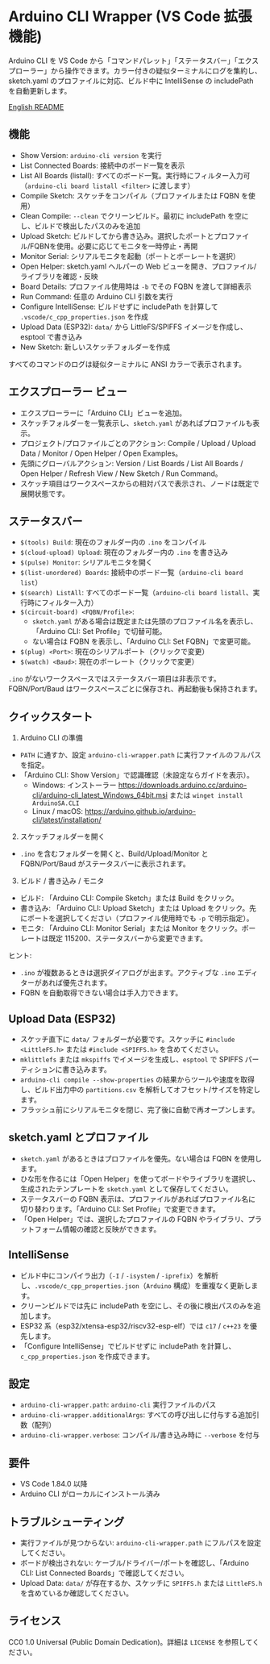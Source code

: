# Arduino CLI Wrapper (VS Code 拡張機能)

Arduino CLI を VS Code から「コマンドパレット」「ステータスバー」「エクスプローラー」から操作できます。カラー付きの疑似ターミナルにログを集約し、sketch.yaml のプロファイルに対応、ビルド中に IntelliSense の includePath を自動更新します。

[English README](README.md)

## 機能

- Show Version: `arduino-cli version` を実行
- List Connected Boards: 接続中のボード一覧を表示
- List All Boards (listall): すべてのボード一覧。実行時にフィルター入力可（`arduino-cli board listall <filter>` に渡します）
- Compile Sketch: スケッチをコンパイル（プロファイルまたは FQBN を使用）
- Clean Compile: `--clean` でクリーンビルド。最初に includePath を空にし、ビルドで検出したパスのみを追加
- Upload Sketch: ビルドしてから書き込み。選択したポートとプロファイル/FQBNを使用。必要に応じてモニタを一時停止・再開
- Monitor Serial: シリアルモニタを起動（ポートとボーレートを選択）
- Open Helper: sketch.yaml ヘルパーの Web ビューを開き、プロファイル/ライブラリを確認・反映
- Board Details: プロファイル使用時は `-b` でその FQBN を渡して詳細表示
- Run Command: 任意の Arduino CLI 引数を実行
- Configure IntelliSense: ビルドせずに includePath を計算して `.vscode/c_cpp_properties.json` を作成
- Upload Data (ESP32): `data/` から LittleFS/SPIFFS イメージを作成し、esptool で書き込み
- New Sketch: 新しいスケッチフォルダーを作成


すべてのコマンドのログは疑似ターミナルに ANSI カラーで表示されます。

## エクスプローラー ビュー

- エクスプローラーに「Arduino CLI」ビューを追加。
- スケッチフォルダーを一覧表示し、`sketch.yaml` があればプロファイルも表示。
- プロジェクト/プロファイルごとのアクション: Compile / Upload / Upload Data / Monitor / Open Helper / Open Examples。
- 先頭にグローバルアクション: Version / List Boards / List All Boards / Open Helper / Refresh View / New Sketch / Run Command。
- スケッチ項目はワークスペースからの相対パスで表示され、ノードは既定で展開状態です。

## ステータスバー

- `$(tools) Build`: 現在のフォルダー内の `.ino` をコンパイル
- `$(cloud-upload) Upload`: 現在のフォルダー内の `.ino` を書き込み
- `$(pulse) Monitor`: シリアルモニタを開く
- `$(list-unordered) Boards`: 接続中のボード一覧（`arduino-cli board list`）
- `$(search) ListAll`: すべてのボード一覧（`arduino-cli board listall`、実行時にフィルター入力）
- `$(circuit-board) <FQBN/Profile>`:
  - `sketch.yaml` がある場合は既定または先頭のプロファイル名を表示し、「Arduino CLI: Set Profile」で切替可能。
  - ない場合は FQBN を表示し、「Arduino CLI: Set FQBN」で変更可能。
- `$(plug) <Port>`: 現在のシリアルポート（クリックで変更）
- `$(watch) <Baud>`: 現在のボーレート（クリックで変更）

`.ino` がないワークスペースではステータスバー項目は非表示です。FQBN/Port/Baud はワークスペースごとに保存され、再起動後も保持されます。

## クイックスタート

1) Arduino CLI の準備
- `PATH` に通すか、設定 `arduino-cli-wrapper.path` に実行ファイルのフルパスを指定。
- 「Arduino CLI: Show Version」で認識確認（未設定ならガイドを表示）。
  - Windows: インストーラー https://downloads.arduino.cc/arduino-cli/arduino-cli_latest_Windows_64bit.msi または `winget install ArduinoSA.CLI`
  - Linux / macOS: https://arduino.github.io/arduino-cli/latest/installation/

2) スケッチフォルダーを開く
- `.ino` を含むフォルダーを開くと、Build/Upload/Monitor と FQBN/Port/Baud がステータスバーに表示されます。

3) ビルド / 書き込み / モニタ
- ビルド: 「Arduino CLI: Compile Sketch」または Build をクリック。
- 書き込み: 「Arduino CLI: Upload Sketch」または Upload をクリック。先にポートを選択してください（プロファイル使用時でも `-p` で明示指定）。
- モニタ: 「Arduino CLI: Monitor Serial」または Monitor をクリック。ボーレートは既定 115200、ステータスバーから変更できます。

ヒント:
- `.ino` が複数あるときは選択ダイアログが出ます。アクティブな `.ino` エディターがあれば優先されます。
- FQBN を自動取得できない場合は手入力できます。

## Upload Data (ESP32)

- スケッチ直下に `data/` フォルダーが必要です。スケッチに `#include <LittleFS.h>` または `#include <SPIFFS.h>` を含めてください。
- `mklittlefs` または `mkspiffs` でイメージを生成し、`esptool` で SPIFFS パーティションに書き込みます。
- `arduino-cli compile --show-properties` の結果からツールや速度を取得し、ビルド出力中の `partitions.csv` を解析してオフセット/サイズを特定します。
- フラッシュ前にシリアルモニタを閉じ、完了後に自動で再オープンします。

## sketch.yaml とプロファイル

- `sketch.yaml` があるときはプロファイルを優先。ない場合は FQBN を使用します。
 - ひな形を作るには「Open Helper」を使ってボードやライブラリを選択し、生成されたテンプレートを `sketch.yaml` として保存してください。
- ステータスバーの FQBN 表示は、プロファイルがあればプロファイル名に切り替わります。「Arduino CLI: Set Profile」で変更できます。
- 「Open Helper」では、選択したプロファイルの FQBN やライブラリ、プラットフォーム情報の確認と反映ができます。

## IntelliSense

- ビルド中にコンパイラ出力（`-I` / `-isystem` / `-iprefix`）を解析し、`.vscode/c_cpp_properties.json`（`Arduino` 構成）を重複なく更新します。
- クリーンビルドでは先に includePath を空にし、その後に検出パスのみを追加します。
- ESP32 系（esp32/xtensa-esp32/riscv32-esp-elf）では `c17` / `c++23` を優先します。
- 「Configure IntelliSense」でビルドせずに includePath を計算し、`c_cpp_properties.json` を作成できます。

## 設定

- `arduino-cli-wrapper.path`: `arduino-cli` 実行ファイルのパス
- `arduino-cli-wrapper.additionalArgs`: すべての呼び出しに付与する追加引数（配列）
- `arduino-cli-wrapper.verbose`: コンパイル/書き込み時に `--verbose` を付与

## 要件

- VS Code 1.84.0 以降
- Arduino CLI がローカルにインストール済み

## トラブルシューティング

- 実行ファイルが見つからない: `arduino-cli-wrapper.path` にフルパスを設定してください。
- ボードが検出されない: ケーブル/ドライバー/ポートを確認し、「Arduino CLI: List Connected Boards」で確認してください。
- Upload Data: `data/` が存在するか、スケッチに `SPIFFS.h` または `LittleFS.h` を含めているか確認してください。

## ライセンス

CC0 1.0 Universal (Public Domain Dedication)。詳細は `LICENSE` を参照してください。
